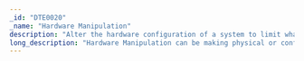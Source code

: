 ```yaml
---
_id: "DTE0020"
_name: "Hardware Manipulation"
description: "Alter the hardware configuration of a system to limit what an adversary can do with the device."
long_description: "Hardware Manipulation can be making physical or configuration changes, including physically removing a system's microphone, camera, on-board Wi-Fi adapter, etc. or using other controls to disable those devices."
---
```

